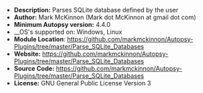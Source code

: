 - __Description:__ Parses SQLite database defined by the user
- __Author:__ Mark McKinnon (Mark dot McKinnon at gmail dot com)
- __Minimum Autopsy version:__ 4.4.0
- __OS's supported on: Windows, Linux
- __Module Location__: https://github.com/markmckinnon/Autopsy-Plugins/tree/master/Parse_SQLite_Databases
- __Website:__ https://github.com/markmckinnon/Autopsy-Plugins/tree/master/Parse_SQLite_Databases
- __Source Code:__ https://github.com/markmckinnon/Autopsy-Plugins/tree/master/Parse_SQLite_Databases
- __License:__ GNU General Public License Version 3
